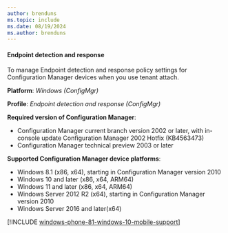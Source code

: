 ```yaml
---
author: brenduns
ms.topic: include
ms.date: 08/19/2024
ms.author: brenduns
---
```


#### Endpoint detection and response

To manage Endpoint detection and response policy settings for Configuration Manager devices when you use tenant attach.

**Platform**: *Windows (ConfigMgr)*

**Profile**: *Endpoint detection and response (ConfigMgr)*

**Required version of Configuration Manager**:

- Configuration Manager current branch version 2002 or later, with in-console update Configuration Manager 2002 Hotfix (KB4563473)
- Configuration Manager technical preview 2003 or later

**Supported Configuration Manager device platforms**:

- Windows 8.1 (x86, x64), starting in Configuration Manager version 2010
- Windows 10 and later (x86, x64, ARM64)
- Windows 11 and later (x86, x64, ARM64)
- Windows Server 2012 R2 (x64), starting in Configuration Manager version 2010
- Windows Server 2016 and later(x64)

[!INCLUDE [windows-phone-81-windows-10-mobile-support](../includes/windows-phone-81-windows-10-mobile-support.md)]